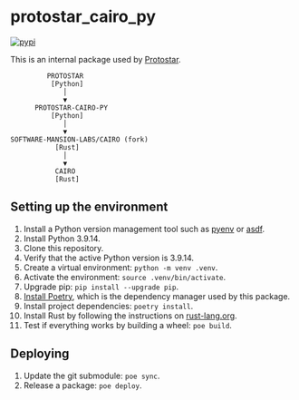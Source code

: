 # protostar_cairo_py
[![pypi](https://img.shields.io/pypi/v/protostar-cairo-py)](https://pypi.org/project/protostar-cairo-py/)

This is an internal package used by [Protostar](https://github.com/software-mansion/protostar).

```
         PROTOSTAR
          [Python]
             │
             ▼
      PROTOSTAR-CAIRO-PY
          [Python]
             │
             ▼
SOFTWARE-MANSION-LABS/CAIRO (fork)
           [Rust]
             │
             ▼
           CAIRO
           [Rust]
```
## Setting up the environment
1. Install a Python version management tool such as [pyenv](https://github.com/pyenv/pyenv) or [asdf](https://github.com/asdf-vm/asdf).
1. Install Python 3.9.14.
1. Clone this repository.
1. Verify that the active Python version is 3.9.14.
1. Create a virtual environment: `python -m venv .venv`.
1. Activate the environment: `source .venv/bin/activate`.
1. Upgrade pip: `pip install --upgrade pip`.
1. [Install Poetry](https://python-poetry.org/docs/#installation), which is the dependency manager used by this package.
1. Install project dependencies: `poetry install`.
1. Install Rust by following the instructions on [rust-lang.org](https://www.rust-lang.org/tools/install).
1. Test if everything works by building a wheel: `poe build`.
## Deploying
1. Update the git submodule: `poe sync`.
1. Release a package: `poe deploy`.